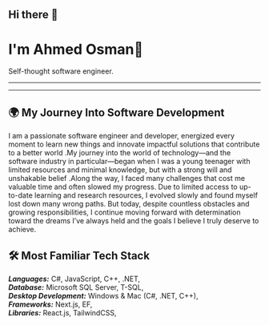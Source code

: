 ## Hi there 👋
# I'm Ahmed Osman👋

Self-thought software engineer.

---

---

## 🌍 My Journey Into Software Development

I am a passionate software engineer and developer, energized every moment to learn new things 
and innovate impactful solutions that contribute to a better world .My journey into the world of 
technology—and the software industry in particular—began when I was a young teenager with limited 
resources and minimal knowledge, but with a strong will and unshakable belief .Along the way, I faced 
many challenges that cost me valuable time and often slowed my progress. 
Due to limited access to up-to-date learning and research resources, 
I evolved slowly and found myself lost down many wrong paths.
But today, despite countless obstacles and growing responsibilities, 
I continue moving forward with determination toward the dreams I’ve always held 
and the goals I believe I truly deserve to achieve.

## 🛠 Most Familiar Tech Stack

***Languages:***  C#, JavaScript, C++, .NET,  
***Database:*** Microsoft SQL Server, T-SQL,  
***Desktop Development:*** Windows & Mac (C#, .NET, C++),  
***Frameworks:***  Next.js, EF,  
***Libraries:*** React.js, TailwindCSS,  




